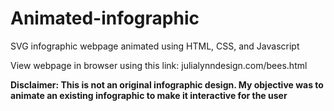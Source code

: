 # Animated-infographic
SVG infographic webpage animated using HTML, CSS, and Javascript

View webpage in browser using this link: julialynndesign.com/bees.html

**Disclaimer: This is not an original infographic design. My objective was to animate an existing infographic to make it interactive for the user**
